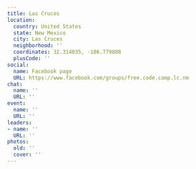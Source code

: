 ```yaml
---
title: Las Cruces
location:
  country: United States
  state: New Mexico
  city: Las Cruces
  neighborhood: ''
  coordinates: 32.314035, -106.779808
  plusCode: ''
social:
  name: Facebook page
  URL: https://www.facebook.com/groups/free.code.camp.lc.nm
chat:
  name: ''
  URL: ''
event:
  name: ''
  URL: ''
leaders:
- name: ''
  URL: ''
photos:
  old: ''
  cover: ''
---
```

